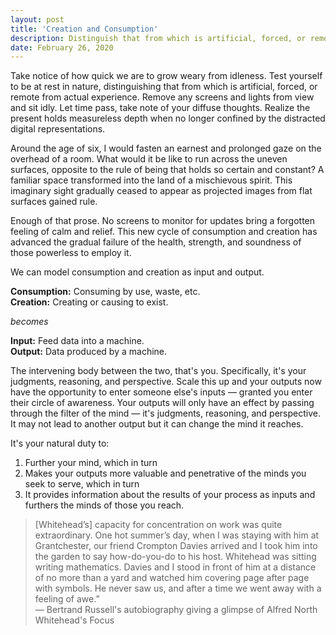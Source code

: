 ```yaml
---
layout: post
title: 'Creation and Consumption'
description: Distinguish that from which is artificial, forced, or remote from actual experience.
date: February 26, 2020
---
```



Take notice of how quick we are to grow weary from idleness. Test yourself to be at rest in nature, distinguishing that from which is artificial, forced, or remote from actual experience. Remove any screens and lights from view and sit idly. Let time pass, take note of your diffuse thoughts. Realize the present holds measureless depth when no longer confined by the distracted digital representations.

Around the age of six, I would fasten an earnest and prolonged gaze on the overhead of a room. What would it be like to run across the uneven surfaces, opposite to the rule of being that holds so certain and constant? A familiar space transformed into the land of a mischievous spirit. This imaginary sight gradually ceased to appear as projected images from flat surfaces gained rule.

Enough of that prose. No screens to monitor for updates bring a forgotten feeling of calm and relief. This new cycle of consumption and creation has advanced the gradual failure of the health, strength, and soundness of those powerless to employ it.

We can model consumption and creation as input and output.

<b>Consumption:</b> Consuming by use, waste, etc.  
<b>Creation:</b> Creating or causing to exist.

<i>becomes</i>

<b>Input:</b> Feed data into a machine.  
<b>Output:</b> Data produced by a machine.

The intervening body between the two, that's you. Specifically, it's your judgments, reasoning, and perspective. Scale this up and your outputs now have the opportunity to enter someone else's inputs — granted you enter their circle of awareness. Your outputs will only have an effect by passing through the filter of the mind — it's judgments, reasoning, and perspective. It may not lead to another output but it can change the mind it reaches.

It's your natural duty to:
1. Further your mind, which in turn
2. Makes your outputs more valuable and penetrative of the minds you seek to serve, which in turn
3. It provides information about the results of your process as inputs and furthers the minds of those you reach.

> [Whitehead’s] capacity for concentration on work was quite extraordinary. One hot summer’s day, when I was staying with him at Grantchester, our friend Crompton Davies arrived and I took him into the garden to say how-do-you-do to his host. Whitehead was sitting writing mathematics. Davies and I stood in front of him at a distance of no more than a yard and watched him covering page after page with symbols. He never saw us, and after a time we went away with a feeling of awe.”<br>
— Bertrand Russell's autobiography giving a glimpse of Alfred North Whitehead's Focus